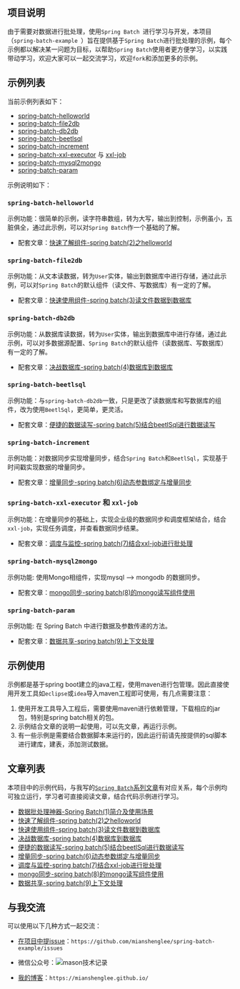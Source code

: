 
## 项目说明
由于需要对数据进行批处理，使用`Spring Batch `进行学习与开发，本项目（`spring-batch-example `）旨在提供基于`Spring Batch`进行批处理的示例，每个示例都以解决某一问题为目标，以帮助`Spring Batch`使用者更方便学习，以实践带动学习，欢迎大家可以一起交流学习，欢迎`fork`和添加更多的示例。

## 示例列表

当前示例列表如下：

- [spring-batch-helloworld](https://github.com/mianshenglee/spring-batch-example/tree/master/spring-batch-helloworld)
- [spring-batch-file2db](https://github.com/mianshenglee/spring-batch-example/tree/master/spring-batch-file2db)
- [spring-batch-db2db](https://github.com/mianshenglee/spring-batch-example/tree/master/spring-batch-db2db)
- [spring-batch-beetlsql](https://github.com/mianshenglee/spring-batch-example/tree/master/spring-batch-beetlsql)
- [spring-batch-increment](https://github.com/mianshenglee/spring-batch-example/tree/master/spring-batch-increment)
- [spring-batch-xxl-executor](https://github.com/mianshenglee/spring-batch-example/tree/master/spring-batch-xxl-executor) 与 [xxl-job](https://github.com/mianshenglee/spring-batch-example/tree/master/xxl-job)
- [spring-batch-mysql2mongo](https://github.com/mianshenglee/spring-batch-example/tree/master/spring-batch-mysql2mongo)
- [spring-batch-param](https://github.com/mianshenglee/spring-batch-example/tree/master/spring-batch-param)

示例说明如下：

### `spring-batch-helloworld`

示例功能：很简单的示例，读字符串数组，转为大写，输出到控制，示例虽小，五脏俱全，通过此示例，可以对`Spring Batch`作一个基础的了解。

- 配套文章：[快速了解组件-spring batch(2)之helloworld][2]

### `spring-batch-file2db`

示例功能：从文本读数据，转为`User`实体，输出到数据库中进行存储，通过此示例，可以对`Spring Batch`的默认组件（读文件、写数据库）有一定的了解。

- 配套文章：[快速使用组件-spring batch(3)读文件数据到数据库][3]



### `spring-batch-db2db`

示例功能：从数据库读数据，转为`User`实体，输出到数据库中进行存储，通过此示例，可以对多数据源配置、`Spring Batch`的默认组件（读数据库、写数据库）有一定的了解。


- 配套文章：[决战数据库-spring batch(4)数据库到数据库][4]

### `spring-batch-beetlsql`

示例功能：与`spring-batch-db2db`一致，只是更改了读数据库和写数据库的组件，改为使用`BeetlSql`，更简单，更灵活。


- 配套文章：[便捷的数据读写-spring batch(5)结合beetlSql进行数据读写][5]

### `spring-batch-increment`

示例功能：对数据同步实现增量同步，结合`Spring Batch`和`BeetlSql`，实现基于时间戳实现数据的增量同步。

- 配套文章：[增量同步-spring batch(6)动态参数绑定与增量同步][6]

### `spring-batch-xxl-executor` 和 `xxl-job`

示例功能：在增量同步的基础上，实现企业级的数据同步和调度框架结合，结合`xxl-job`，实现任务调度，并查看数据同步结果。

- 配套文章：[调度与监控-spring batch(7)结合xxl-job进行批处理][7]

### `spring-batch-mysql2mongo`

示例功能: 使用Mongo相组件，实现mysql --> mongodb 的数据同步。

- 配套文章：[mongo同步-spring batch(8)的mongo读写组件使用][8]

### `spring-batch-param`

示例功能: 在 Spring Batch 中进行数据及参数传递的方法。

- 配套文章：[数据共享-spring batch(9)上下文处理][9]

## 示例使用

示例都是基于spring boot建立的java工程，使用maven进行包管理。因此直接使用开发工具如`eclipse`或`idea`导入maven工程即可使用，有几点需要注意：

1. 使用开发工具导入工程后，需要使用maven进行依赖管理，下载相应的jar包，特别是spring batch相关的包。
2. 示例结合文章的说明一起使用，可以先文章，再运行示例。
3. 有一些示例是需要结合数据脚本来运行的，因此运行前请先按提供的sql脚本进行建库，建表，添加测试数据。

## 文章列表

本项目中的示例代码，与我写的[`Spring Batch`系列文章](https://mianshenglee.github.io/)有对应关系，每个示例均可独立运行，学习者可直接阅读文章，结合代码示例进行学习。

- [数据批处理神器-Spring Batch(1)简介及使用场景][1]
- [快速了解组件-spring batch(2)之helloworld][2]
- [快速使用组件-spring batch(3)读文件数据到数据库][3]
- [决战数据库-spring batch(4)数据库到数据库][4]
- [便捷的数据读写-spring batch(5)结合beetlSql进行数据读写][5]
- [增量同步-spring batch(6)动态参数绑定与增量同步][6]
- [调度与监控-spring batch(7)结合xxl-job进行批处理][7]
- [mongo同步-spring batch(8)的mongo读写组件使用][8]
- [数据共享-spring batch(9)上下文处理][9]

## 与我交流

可以使用以下几种方式一起交流：

- [在项目中提issue](https://github.com/mianshenglee/spring-batch-example/issues)：`https://github.com/mianshenglee/spring-batch-example/issues`

- 微信公众号：![mason技术记录](https://mianshenglee.github.io/public/img/wx-qrcode.jpg)
- [我的博客](https://mianshenglee.github.io/)：`https://mianshenglee.github.io/`

[1]: https://mianshenglee.github.io/2019/06/04/springbatch(1).html
[2]: https://mianshenglee.github.io/2019/06/07/spring-batch(2).html
[3]: https://mianshenglee.github.io/2019/06/08/spring-batch(3).html
[4]: https://mianshenglee.github.io/2019/06/09/spring-batch(4).html
[5]: https://mianshenglee.github.io/2019/06/10/spring-batch(5).html
[6]: https://mianshenglee.github.io/2019/06/11/spring-batch(6).htm
[7]: https://mianshenglee.github.io/2019/06/12/spring-batch(7).html
[8]: https://mianshenglee.github.io/2019/08/09/spring-batch(8).html
[9]: https://mianshenglee.github.io/2020/11/30/spring-batch(9).html